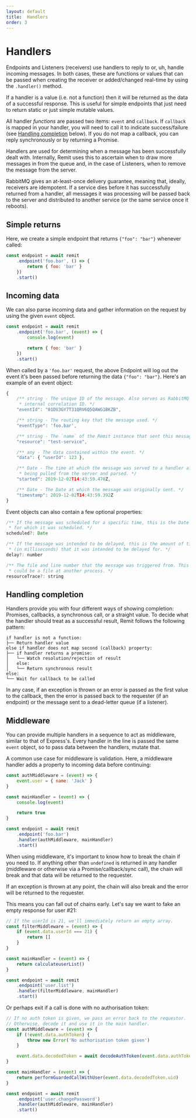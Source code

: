 ```yaml
---
layout: default
title:  Handlers
order: 3
---
```

# Handlers

Endpoints and Listeners (receivers) use handlers to reply to or, uh, handle incoming messages. In both cases, these are functions or values that can be passed when creating the receiver or added/changed real-time by using the `.handler()` method.

If a handler is a value (i.e. not a function) then it will be returned as the data of a successful response. This is useful for simple endpoints that just need to return static or just simple mutable values.

All handler _functions_ are passed two items: `event` and `callback`. If `callback` is mapped in your handler, you will need to call it to indicate success/failure (see [Handling completion](#) below). If you do not map a callback, you can reply synchronously or by returning a Promise.

Handlers are used for determining when a message has been successfully dealt with. Internally, Remit uses this to ascertain when to draw more messages in from the queue and, in the case of Listeners, when to remove the message from the server.

RabbitMQ gives an at-least-once delivery guarantee, meaning that, ideally, receivers are idempotent. If a service dies before it has successfully returned from a handler, all messages it was processing will be passed back to the server and distributed to another service (or the same service once it reboots).

## Simple returns

Here, we create a simple endpoint that returns `{"foo": "bar"}` whenever called:

``` js
const endpoint = await remit
	.endpoint('foo.bar', () => {
		return { foo: 'bar' }
	})
	.start()
```

## Incoming data

We can also parse incoming data and gather information on the request by using the given `event` object.

``` js
const endpoint = await remit
	.endpoint('foo.bar', (event) => {
		console.log(event)

		return { foo: 'bar' }
	})
	.start()
```

When called by a `'foo.bar'` request, the above Endpoint will log out the event it's been passed before returning the data `{"foo": "bar"}`. Here's an example of an event object:

``` js
{
	/** string - The unique ID of the message. Also serves as RabbitMQ's
	 * internal correlation ID. */
	"eventId": "01DV3GY7T31QRV6Q5QAWG1BKZB",

	/** string - The routing key that the message used. */
	"eventType": 'foo.bar',

	/** string - The `name` of the Remit instance that sent this message. */
	"resource": "test-service",

	/** any - The data contained within the event. */
	"data": { "userId": 123 },

	/** Date - The time at which the message was served to a handler after
	 * being pulled from the server and parsed. */
	"started": 2019-12-02T14:43:59.470Z,

	/** Date - The Date at which the message was originally sent. */
	"timestamp": 2019-12-02T14:43:59.392Z
}
```

Event objects can also contain a few optional properties:

``` js
/** If the message was scheduled for a specific time, this is the Date
 * for which it was scheduled. */
scheduled?: Date

/** If the message was intended to be delayed, this is the amount of time
 * (in milliseconds) that it was intended to be delayed for. */
delay?: number

/** The file and line number that the message was triggered from. This
 * could be a file at another process. */
resourceTrace?: string
```

## Handling completion

Handlers provide you with four different ways of showing completion: Promises, callbacks, a synchronous call, or a straight value. To decide what the handler should treat as a successful result, Remit follows the following pattern:

```
if handler is not a function:
├── Return handler value
else if handler does not map second (callback) property:
├── if handler returns a promise:
│   └── Watch resolution/rejection of result
│   else:
│   └── Return synchronous result
else:
└── Wait for callback to be called
```

In any case, if an exception is thrown or an error is passed as the first value to the callback, then the error is passed back to the requester (if an endpoint) or the message sent to a dead-letter queue (if a listener).

## Middleware

You can provide multiple handlers in a sequence to act as middleware, similar to that of Express's. Every handler in the line is passed the same `event` object, so to pass data between the handlers, mutate that.

A common use case for middleware is validation. Here, a middleware handler adds a property to incoming data before continuing:

``` js
const authMiddleware = (event) => {
	event.user = { name: 'Jack' }
}

const mainHandler = (event) => {
	console.log(event)

	return true
}

const endpoint = await remit
	.endpoint('foo.bar')
	.handler(authMiddleware, mainHandler)
	.start()
```

When using middleware, it's important to know how to break the chain if you need to. If anything other than `undefined` is returned in any handler (middleware or otherwise via a Promise/callback/sync call), the chain will break and that data will be returned to the requester.

If an exception is thrown at any point, the chain will also break and the error will be returned to the requester.

This means you can fall out of chains early. Let's say we want to fake an empty response for user #21:

``` js
// If the userId is 21, we'll immediately return an empty array.
const filterMiddleware = (event) => {
	if (event.data.userId === 21) {
		return []
    }
}

const mainHandler = (event) => {
	return calculateuserList()
}

const endpoint = await remit
	.endpoint('user.list')
	.handler(filterMiddleware, mainHandler)
	.start()
```

Or perhaps exit if a call is done with no authorisation token:

``` js
// If no auth token is given, we pass an error back to the requestor.
// Otherwise, decode it and use it in the main handler.
const authMiddleware = (event) => {
	if (!event.data.authToken) {
		throw new Error('No authorisation token given')
	}

	event.data.decodedToken = await decodeAuthToken(event.data.authToken)
}

const mainHandler = (event) => {
	return performGuardedCallWithUser(event.data.decodedToken.uid)
}

const endpoint = await remit
	.endpoint('user.changePassword')
	.handler(authMiddleware, mainHandler)
	.start()
```
